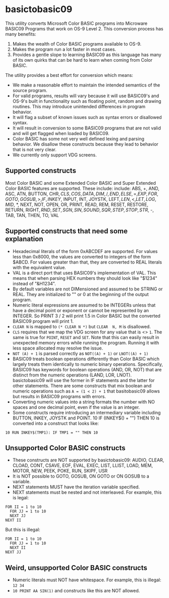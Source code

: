 # basictobasic09

This utility converts Microsoft Color BASIC programs into Microware BASIC09
Programs that work on OS-9 Level 2. This conversion process has many benefits:
1. Makes the wealth of Color BASIC programs available to OS-9.
2. Makes the program run a lot faster in most cases.
3. Provides a gentle slope to learning BASIC09 as this language has many of
   its own quirks that can be hard to learn when coming from Color BASIC.

The utility provides a best effort for conversion which means:
* We make a reasonable effort to maintain the intended semantics of the source
  program.
* For valid programs, results will vary because it will use BASIC09's and
  OS-9's built in functionality such as floating point, random and drawing
  routines. This may introduce unintended differences in program behavior.
* It will flag a subset of known issues such as syntax errors or disallowed
  syntax.
* It will result in conversion to some BASIC09 programs that are not valid and
  will get flagged when loaded by BASIC09.
* Color BASIC has some not very well defined lexing and parsing behavior. We
  disallow these constructs because they lead to behavior that is not very
  clear.
* We currently only support VDG screens.

## Supported constructs
Most Color BASIC and some Extended Color BASIC and Super Extended Color BASIC
features are supported. These include:
include: ABS, +, AND, ASC, ATN, BUTTON, CHR$, CLS, COS, DATA, DIM, /,
END, ELSE, =, EXP, FOR, GOTO, GOSUB, >, IF, INKEY$, INPUT, INT, JOYSTK, LEFT$,
LEN, <, LET, LOG, MID$, *, NEXT, NOT, OPEN, OR, PRINT, READ, REM, RESET,
RESTORE, RETURN, RIGHT$, RND, SET, SGN, SIN, SOUND, SQR, STEP, STOP, STR$, -,
TAB, TAN, THEN, TO, VAL

## Supported constructs that need some explanation
* Hexadecimal literals of the form 0xABCDEF are supported. For values less
  than 0x8000, the values are converted to integers of the form $ABCD. For
  values greater than that, they are converted to REAL literals with the
  equivalent value.
* VAL is a direct port that uses BASIC09's implementation of VAL. This means
  that when parsing HEX numbers they should look like "$1234" instead of
  "&H1234".
* By default variables are not DIMensioned and assumed to be STRING or REAL.
  They are initialized to "" or 0 at the beginning of the output program.
* Numeric literal expressions are assumed to be INTEGERs unless that have
  a decimal point or exponent or cannot be represented by an INTEGER. So
  PRINT 3 / 2 will print 1.5 in Color BASIC but the converted BASIC09 program
  will print 1.
* `CLEAR N` is mapped to `(* CLEAR N *)` but `CLEAR  N, M` is disallowed.
* `CLS` requires that we map the VDG screen for any value that is <> `1`.
  The same is true for `POINT`, `RESET` and `SET`. Note that this can easily
  result in unexpected memory errors while running the program. Running it
  with less space allocated may resolve the issue.
* `NOT (A) + 1` is parsed correctly as `NOT((A) + 1)` or `LNOT((A) + 1)`
* BASIC09 treats boolean operations differently than Color BASIC which
  largely treats them identically to numeric binary operations.
  Specifically, BASIC09 has keywords for boolean operations (AND, OR, NOT)
  that are distinct from the numeric operations (LAND, LOR, LNOT).
  basictobasic09 will use the former in IF statements and the latter for other
  statements. There are some constructs that mix boolean and numeric
  operations such as `A = (1 < 2) + 1` that basitobasic09 allows but
  results in BASIC09 programs with errors.
* Converting numeric values into a string formats the number with NO spaces
  and one decimal point, even if the value is an integer.
* Some constructs require introducing an intermediary variable including
  BUTTON, INKEY, JOYSTK and POINT.
10 IF (INKEY$() + "") THEN 10 is converted into a construct that looks like:
```
10 RUN INKEY$(TMP1): IF TMP1 = "" THEN 10
```


## Unsupported Color BASIC constructs
* These constructs are NOT supported by basictobasic09:
AUDIO, CLEAR, CLOAD, CONT, CSAVE, EOF, EVAL, EXEC, LIST, LLIST, LOAD, MEM,
MOTOR, NEW, PEEK, POKE, RUN, SKIPF, USR
* It is NOT possible to GOTO, GOSUB, ON GOTO or ON GOSUB to a variable.
* NEXT statements MUST have the iteration variable specified.
* NEXT statements must be nested and not interleaved. For example, this is legal:
```
FOR II = 1 to 10
  FOR JJ = 1 to 10
  NEXT JJ
NEXT II
```
But this is illegal:
```
FOR II = 1 to 10
  FOR JJ = 1 to 10
  NEXT II
NEXT JJ
```

## Weird, unsupported Color BASIC constructs
* Numeric literals must NOT have whitespace. For example, this is illegal: `12 34`
* `10 PRINT AA SIN(1)` and constructs like this are NOT allowed.
